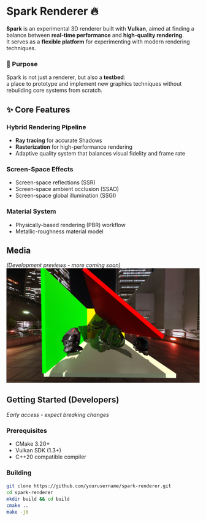 # Spark Renderer 🔥


**Spark** is an experimental 3D renderer built with **Vulkan**, aimed at finding a balance between **real-time performance** and **high-quality rendering**.  
It serves as a **flexible platform** for experimenting with modern rendering techniques.  

### 🧪 Purpose
Spark is not just a renderer, but also a **testbed**:  
a place to prototype and implement new graphics techniques without rebuilding core systems from scratch.  

## ✨ Core Features

### Hybrid Rendering Pipeline
- **Ray tracing** for accurate Shadows
- **Rasterization** for high-performance rendering
- Adaptive quality system that balances visual fidelity and frame rate

### Screen-Space Effects
- Screen-space reflections (SSR)
- Screen-space ambient occlusion (SSAO)
- Screen-space global illumination (SSGI)

### Material System
- Physically-based rendering (PBR) workflow
- Metallic-roughness material model

## Media

*(Development previews - more coming soon)*  
![Spark Renderer Screenshot](https://github.com/Sindel7898/Spark-Renderer/blob/dd422d41c6359996a35a17531d0eea607e59cab5/GitHub%20Doc/GI.png)

## Getting Started (Developers)

*Early access - expect breaking changes*

### Prerequisites
- CMake 3.20+
- Vulkan SDK (1.3+)
- C++20 compatible compiler

### Building
```bash
git clone https://github.com/yourusername/spark-renderer.git
cd spark-renderer
mkdir build && cd build
cmake ..
make -j8
